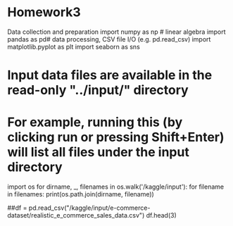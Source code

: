# Homework3
Data collection and preparation
import numpy as np # linear algebra
import pandas as pd# data processing, CSV file I/O (e.g. pd.read_csv)
import matplotlib.pyplot as plt
import seaborn as sns
# Input data files are available in the read-only "../input/" directory
# For example, running this (by clicking run or pressing Shift+Enter) will list all files under the input directory

import os
for dirname, _, filenames in os.walk('/kaggle/input'):
    for filename in filenames:
        print(os.path.join(dirname, filename))




##df = pd.read_csv("/kaggle/input/e-commerce-dataset/realistic_e_commerce_sales_data.csv")
df.head(3)
##
